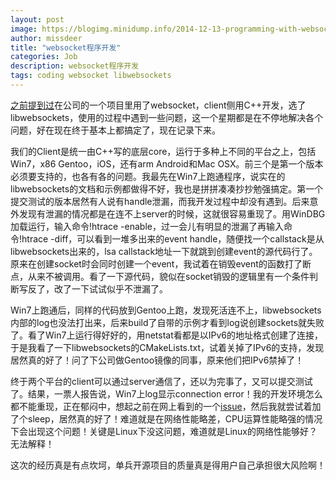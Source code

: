 ```yaml
---
layout: post
image: https://blogimg.minidump.info/2014-12-13-programming-with-websocket.md
author: missdeer
title: "websocket程序开发"
categories: Job
description: websocket程序开发
tags: coding websocket libwebsockets
---
```

[之前提到过](../../../2014/11/recent/)在公司的一个项目里用了websocket，client侧用C++开发，选了libwebsockets，使用的过程中遇到一些问题，这一个星期都是在不停地解决各个问题，好在现在终于基本上都搞定了，现在记录下来。

我们的Client是统一由C++写的底层core，运行于多种上不同的平台之上，包括Win7，x86 Gentoo，iOS，还有arm Android和Mac OSX。前三个是第一个版本必须要支持的，也各有各的问题。我最先在Win7上跑通程序，说实在的libwebsockets的文档和示例都做得不好，我也是拼拼凑凑抄抄勉强搞定。第一个提交测试的版本居然有人说有handle泄漏，而我开发过程中却没有遇到。后来意外发现有泄漏的情况都是在连不上server的时候，这就很容易重现了。用WinDBG加载运行，输入命令!htrace -enable，过一会儿有明显的泄漏了再输入命令!htrace -diff，可以看到一堆多出来的event handle，随便找一个callstack是从libwebsockets出来的，lsa callstack地址一下就跳到创建event的源代码行了。原来在创建socket时会同时创建一个event，我试着在销毁event的函数打了断点，从来不被调用。看了一下源代码，貌似在socket销毁的逻辑里有一个条件判断写反了，改了一下试试似乎不泄漏了。

Win7上跑通后，同样的代码放到Gentoo上跑，发现死活连不上，libwebsockets内部的log也没法打出来，后来build了自带的示例才看到log说创建sockets就失败了。看了Win7上运行得好好的，用netstat看都是以IPv6的地址格式创建了连接，于是我看了一下libwebsockets的CMakeLists.txt，试着关掉了IPv6的支持，发现居然真的好了！问了下公司做Gentoo镜像的同事，原来他们把IPv6禁掉了！

终于两个平台的client可以通过server通信了，还以为完事了，又可以提交测试了。结果，一票人报告说，Win7上log显示connection error！我的开发环境怎么都不能重现，正在郁闷中，想起之前在网上看到的一个[issue](https://github.com/warmcat/libwebsockets/issues/208)，然后我就尝试着加了个sleep，居然真的好了！难道就是在网络性能略差，CPU运算性能略强的情况下会出现这个问题！关键是Linux下没这问题，难道就是Linux的网络性能够好？无法解释！

这次的经历真是有点坎坷，单兵开源项目的质量真是得用户自己承担很大风险啊！
